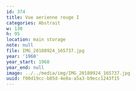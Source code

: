 ```yaml
---
id: 374
title: Vue aerienne rouge I
categories: Abstrait
w: 130
h: 95
location: main storage
note: null
file: IMG_20180924_165737.jpg
year: '1968'
year_start: 1968
year_end: null
image: ../../media/img/IMG_20180924_165737.jpg
uuid: f00d19cc-b85d-4e8a-a5a3-b9ecc1243f15
---
```


